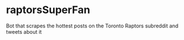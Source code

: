 # raptorsSuperFan
Bot that scrapes the hottest posts on the Toronto Raptors subreddit and tweets about it
